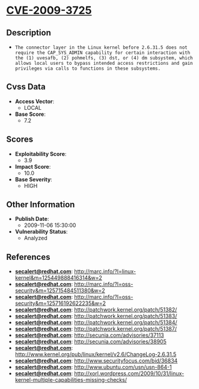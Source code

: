 
# [CVE-2009-3725](http://marc.info/?l=linux-kernel&m=125449888416314&w=2)

## Description

- `The connector layer in the Linux kernel before 2.6.31.5 does not require the CAP_SYS_ADMIN capability for certain interaction with the (1) uvesafb, (2) pohmelfs, (3) dst, or (4) dm subsystem, which allows local users to bypass intended access restrictions and gain privileges via calls to functions in these subsystems.`

## Cvss Data

- **Access Vector**:
  - LOCAL
- **Base Score**:
  - 7.2

## Scores

- **Exploitability Score**:
  - 3.9
- **Impact Score**:
  - 10.0
- **Base Severity**:
  - HIGH

## Other Information

- **Publish Date**:
  - 2009-11-06 15:30:00
- **Vulnerability Status**:
  - Analyzed

## References

- **secalert@redhat.com**: http://marc.info/?l=linux-kernel&m=125449888416314&w=2
- **secalert@redhat.com**: http://marc.info/?l=oss-security&m=125715484511380&w=2
- **secalert@redhat.com**: http://marc.info/?l=oss-security&m=125716192622235&w=2
- **secalert@redhat.com**: http://patchwork.kernel.org/patch/51382/
- **secalert@redhat.com**: http://patchwork.kernel.org/patch/51383/
- **secalert@redhat.com**: http://patchwork.kernel.org/patch/51384/
- **secalert@redhat.com**: http://patchwork.kernel.org/patch/51387/
- **secalert@redhat.com**: http://secunia.com/advisories/37113
- **secalert@redhat.com**: http://secunia.com/advisories/38905
- **secalert@redhat.com**: http://www.kernel.org/pub/linux/kernel/v2.6/ChangeLog-2.6.31.5
- **secalert@redhat.com**: http://www.securityfocus.com/bid/36834
- **secalert@redhat.com**: http://www.ubuntu.com/usn/usn-864-1
- **secalert@redhat.com**: http://xorl.wordpress.com/2009/10/31/linux-kernel-multiple-capabilities-missing-checks/
